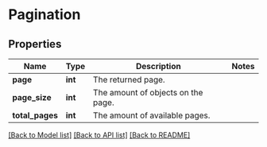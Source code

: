# Pagination

## Properties
Name | Type | Description | Notes
------------ | ------------- | ------------- | -------------
**page** | **int** | The returned page. | 
**page_size** | **int** | The amount of objects on the page. | 
**total_pages** | **int** | The amount of available pages. | 

[[Back to Model list]](../README.md#documentation-for-models) [[Back to API list]](../README.md#documentation-for-api-endpoints) [[Back to README]](../README.md)


